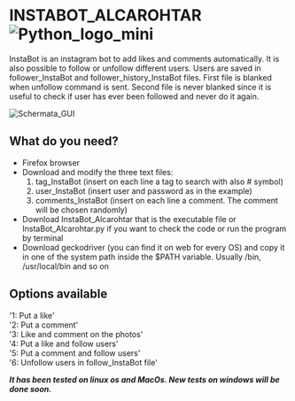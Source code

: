 # INSTABOT_ALCAROHTAR ![Python_logo_mini](https://user-images.githubusercontent.com/89790994/132233323-31f21542-912d-4422-a8ae-3f0cd2d11c8a.jpg)

InstaBot is an instagram bot to add likes and comments automatically. It is also possible to follow or unfollow different users.
Users are saved in follower_InstaBot and follower_history_InstaBot files.
First file is blanked when unfollow command is sent.
Second file is never blanked since it is useful to check if user has ever been followed and never do it again.  


![Schermata_GUI](https://user-images.githubusercontent.com/89790994/132232211-147e7bc8-40d3-44e8-8603-870e5fda091c.jpg)
  
  
## What do you need?
- Firefox browser
- Download and modify the three text files: 
	1. tag_InstaBot (insert on each line a tag to search with also # symbol)
	2. user_InstaBot (insert user and password as in the example)
	3. comments_InstaBot (insert on each line a comment. The comment will be chosen randomly)
- Download InstaBot_Alcarohtar that is the executable file or InstaBot_Alcarohtar.py if you want to check the code or run the program by terminal
- Download geckodriver (you can find it on web for every OS) and copy it in one of the system path inside the $PATH variable. Usually /bin, /usr/local/bin and so on

## Options available
'1: Put a like'  
'2: Put a comment'  
'3: Like and comment on the photos'  
'4: Put a like and follow users'  
'5: Put a comment and follow users'  
'6: Unfollow users in follow_InstaBot file'  
  
***It has been tested on linux os and MacOs. New tests on windows will be done soon.***  
